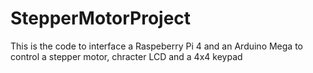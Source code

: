 # StepperMotorProject
This is the code to interface a Raspeberry Pi 4 and an Arduino Mega to control a stepper motor, chracter LCD and a 4x4 keypad
